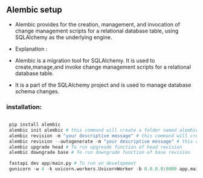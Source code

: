 ## Alembic setup
- Alembic provides for the creation, management, and invocation of change management scripts for a relational database table, using SQLAlchemy as the underlying engine.

- Explanation :
- Alembic is a migration tool for SQLAlchemy. It is used to create,manage,and invoke change management scripts for a relational database table.
- It is a part of the SQLAlchemy project and is used to manage database schema changes.


###  installation:

```python

 pip install alembic
 alembic init alembic # this command will create a folder named alembic in your project directory then you can create revisions and work with them.
 alembic revision -m "your descriptive message" # this command will create a new revision in the alembic folder
 alembic revision --autogenerate -m "your descriptive message" # this command will create a new revision in the alembic folder and will automatically generate the migration depend on your models
 alembic upgrade head # To run upgreade function of head revision
 alembic downgrade base # To run downgrade function of base revision

 fastapi dev app/main.py # To run on development
 gunicorn -w 4 -k uvicorn.workers.UvicornWorker -b 0.0.0.0:8000 app.main:app # To run on production


